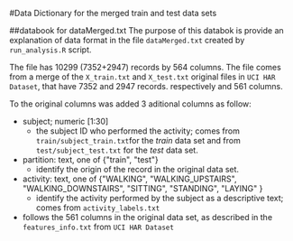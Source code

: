 #Data Dictionary for the merged train and test data sets

##databook for dataMerged.txt
The purpose of this databok is provide an explanation of data format in the file `dataMerged.txt` created by  `run_analysis.R` script.

The file has 10299 (7352+2947) records by 564 columns.
The file comes from a merge of the `X_train.txt` and `X_test.txt` original files in `UCI HAR Dataset`, that have 7352 and 2947 records. respectively and 561 columns.

To the original columns was added 3 aditional columns as follow:

- subject; numeric [1:30]
	- the subject ID who performed the activity; comes from `train/subject_train.txt`for the *train* data set and from `test/subject_test.txt` for the *test* data set.
- partition: text, one of {"train", "test"}
 	- identify the origin of the record in the original data set.
- activity: text, one of {"WALKING", "WALKING_UPSTAIRS", "WALKING_DOWNSTAIRS", "SITTING", "STANDING", "LAYING" }
	- identify the activity performed by the subject as a descriptive text; comes from `activity_labels.txt`
- follows the 561 columns in the original data set, as described in the `features_info.txt` from `UCI HAR Dataset`

